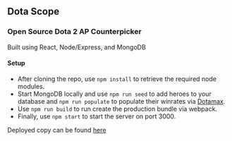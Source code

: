 ## Dota Scope
### Open Source Dota 2 AP Counterpicker
Built using React, Node/Express, and MongoDB

#### Setup
* After cloning the repo, use `npm install` to retrieve the required node modules.
* Start MongoDB locally and use `npm run seed` to add heroes to your database and `npm run populate` to populate their winrates via [Dotamax](http://www.dotamax.com).
* Use `npm run build` to run create the production bundle via webpack.
* Finally, use `npm start` to start the server on port 3000.

Deployed copy can be found [here](https://dotascope.herokuapp.com/)